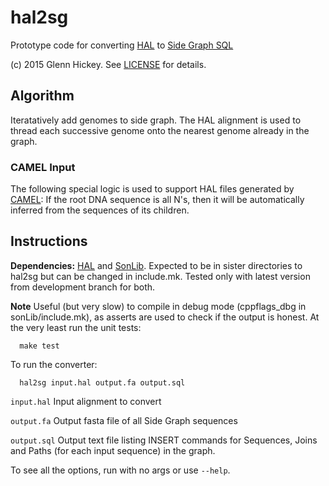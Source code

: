 # hal2sg
Prototype code for converting [HAL](https://github.com/glennhickey/hal) to [Side Graph SQL](https://github.com/ga4gh/schemas/wiki/Human-Genome-Variation-Reference-(HGVR)-Pilot-Project#graph-format)

(c) 2015 Glenn Hickey. See [LICENSE](https://github.com/glennhickey/hal2sg/blob/development/LICENSE) for details.

## Algorithm

Iteratatively add genomes to side graph.   The HAL alignment is used to thread each successive genome onto the nearest genome already in the graph.  

### CAMEL Input

The following special logic is used to support HAL files generated by [CAMEL](https://github.com/adamnovak/sequence-graphs):  If the root DNA sequence is all N's, then it will be automatically inferred from the sequences of its children. 

## Instructions

**Dependencies:**   [HAL](https://github.com/glennhickey/hal)  and [SonLib](https://github.com/benedictpaten/sonLib).  Expected to be in sister directories to hal2sg but can be changed in include.mk.  Tested only with latest version from development branch for both. 

**Note** Useful (but very slow) to compile in debug mode (cppflags_dbg in sonLib/include.mk), as asserts are used to check if the output is honest.  At the very least run the unit tests:

	  make test

To run the converter:

	  hal2sg input.hal output.fa output.sql

`input.hal` Input alignment to convert

`output.fa` Output fasta file of all Side Graph sequences

`output.sql` Output text file listing INSERT commands for Sequences, Joins and Paths (for each input sequence) in the graph.

To see all the options, run with no args or use `--help`.




